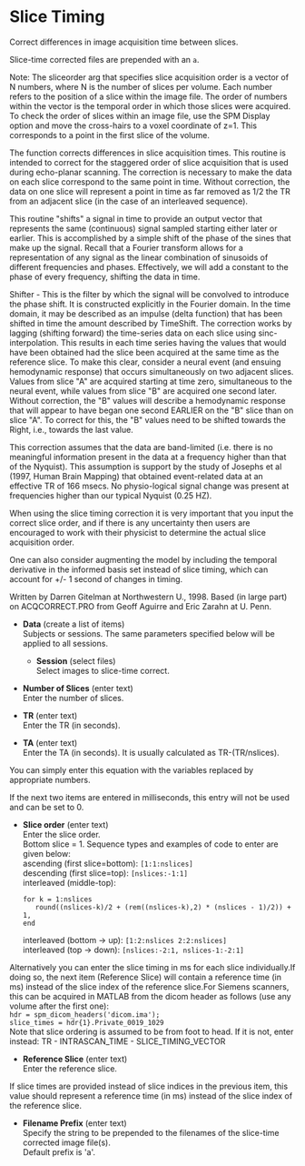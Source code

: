 # Slice Timing  
Correct differences in image acquisition time between slices.  
  
Slice-time corrected files are prepended with an ``a``.  
  
Note: The sliceorder arg that specifies slice acquisition order is a vector of N numbers, where N is the number of slices per volume. Each number refers to the position of a slice within the image file. The order of numbers within the vector is the temporal order in which those slices were acquired. To check the order of slices within an image file, use the SPM Display option and move the cross-hairs to a voxel coordinate of z=1.  This corresponds to a point in the first slice of the volume.  
  
The function corrects differences in slice acquisition times. This routine is intended to correct for the staggered order of slice acquisition that is used during echo-planar scanning. The correction is necessary to make the data on each slice correspond to the same point in time. Without correction, the data on one slice will represent a point in time as far removed as 1/2 the TR from an adjacent slice (in the case of an interleaved sequence).  
  
This routine "shifts" a signal in time to provide an output vector that represents the same (continuous) signal sampled starting either later or earlier. This is accomplished by a simple shift of the phase of the sines that make up the signal. Recall that a Fourier transform allows for a representation of any signal as the linear combination of sinusoids of different frequencies and phases. Effectively, we will add a constant to the phase of every frequency, shifting the data in time.  
  
Shifter - This is the filter by which the signal will be convolved to introduce the phase shift. It is constructed explicitly in the Fourier domain. In the time domain, it may be described as an impulse (delta function) that has been shifted in time the amount described by TimeShift. The correction works by lagging (shifting forward) the time-series data on each slice using sinc-interpolation. This results in each time series having the values that would have been obtained had the slice been acquired at the same time as the reference slice. To make this clear, consider a neural event (and ensuing hemodynamic response) that occurs simultaneously on two adjacent slices. Values from slice "A" are acquired starting at time zero, simultaneous to the neural event, while values from slice "B" are acquired one second later. Without correction, the "B" values will describe a hemodynamic response that will appear to have began one second EARLIER on the "B" slice than on slice "A". To correct for this, the "B" values need to be shifted towards the Right, i.e., towards the last value.  
  
This correction assumes that the data are band-limited (i.e. there is no meaningful information present in the data at a frequency higher than that of the Nyquist). This assumption is support by the study of Josephs et al (1997, Human Brain Mapping)  that obtained event-related data at an effective TR of 166 msecs. No physio-logical signal change was present at frequencies higher than our typical Nyquist (0.25 HZ).  
  
When using the slice timing correction it is very important that you input the correct slice order, and if there is any uncertainty then users are encouraged to work with their physicist to determine the actual slice acquisition order.  
  
One can also consider augmenting the model by including the temporal derivative in the informed basis set instead of slice timing, which can account for +/- 1 second of changes in timing.  
  
Written by Darren Gitelman at Northwestern U., 1998.  Based (in large part) on ACQCORRECT.PRO from Geoff Aguirre and Eric Zarahn at U. Penn.  

* **Data** (create a list of items)  
Subjects or sessions. The same parameters specified below will be applied to all sessions.  

    * **Session** (select files)  
    Select images to slice-time correct.  

* **Number of Slices** (enter text)  
Enter the number of slices.  

* **TR** (enter text)  
Enter the TR (in seconds).  

* **TA** (enter text)  
Enter the TA (in seconds). It is usually calculated as TR-(TR/nslices).  
  
You can simply enter this equation with the variables replaced by appropriate numbers.  
  
If the next two items are entered in milliseconds, this entry will not be used and can be set to 0.  

* **Slice order** (enter text)  
Enter the slice order.  
Bottom slice = 1. Sequence types and examples of code to enter are given below:  
    ascending (first slice=bottom): ``[1:1:nslices]``  
    descending (first slice=top): ``[nslices:-1:1]``  
    interleaved (middle-top):  
    ```  
    for k = 1:nslices  
       round((nslices-k)/2 + (rem((nslices-k),2) * (nslices - 1)/2)) + 1,  
    end  
    ```  
    interleaved (bottom -> up): ``[1:2:nslices 2:2:nslices]``  
    interleaved (top -> down): ``[nslices:-2:1, nslices-1:-2:1]``  
  
Alternatively you can enter the slice timing in ms for each slice individually.If doing so, the next item (Reference Slice) will contain a reference time (in ms) instead of the slice index of the reference slice.For Siemens scanners, this can be acquired in MATLAB from the dicom header as follows (use any volume after the first one):  
   ``hdr = spm_dicom_headers('dicom.ima');``  
   ``slice_times = hdr{1}.Private_0019_1029``  
Note that slice ordering is assumed to be from foot to head. If it is not, enter instead: TR - INTRASCAN_TIME - SLICE_TIMING_VECTOR  

* **Reference Slice** (enter text)  
Enter the reference slice.  
  
If slice times are provided instead of slice indices in the previous item, this value should represent a reference time (in ms) instead of the slice index of the reference slice.  

* **Filename Prefix** (enter text)  
Specify the string to be prepended to the filenames of the slice-time corrected image file(s).  
Default prefix is 'a'.  
